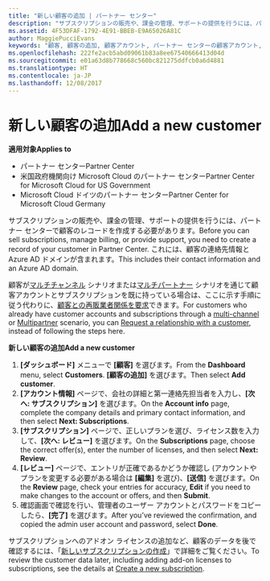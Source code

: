 ```yaml
---
title: "新しい顧客の追加 | パートナー センター"
description: "サブスクリプションの販売や、課金の管理、サポートの提供を行うには、パートナー センターで顧客のレコードを作成する必要があります。 これには、顧客の連絡先情報と Azure AD ドメインが含まれます。"
ms.assetid: 4F53DFAF-1792-4E91-BBEB-E9A65026A81C
author: MaggiePucciEvans
keywords: "顧客, 顧客の追加, 顧客アカウント, パートナー センターの顧客アカウント, お客様, お客様の追加, 顧客アカウントの作成"
ms.openlocfilehash: 222fe2acb5abd09061b83a8ee67540666413d04d
ms.sourcegitcommit: e01a63d8b778668c560bc821275ddfcb0a6d4881
ms.translationtype: HT
ms.contentlocale: ja-JP
ms.lasthandoff: 12/08/2017
---
```

# <a name="add-a-new-customer"></a><span data-ttu-id="1a6ec-105">新しい顧客の追加</span><span class="sxs-lookup"><span data-stu-id="1a6ec-105">Add a new customer</span></span>

**<span data-ttu-id="1a6ec-106">適用対象</span><span class="sxs-lookup"><span data-stu-id="1a6ec-106">Applies to</span></span>**

-  <span data-ttu-id="1a6ec-107">パートナー センター</span><span class="sxs-lookup"><span data-stu-id="1a6ec-107">Partner Center</span></span>
-  <span data-ttu-id="1a6ec-108">米国政府機関向け Microsoft Cloud のパートナー センター</span><span class="sxs-lookup"><span data-stu-id="1a6ec-108">Partner Center for Microsoft Cloud for US Government</span></span>
-  <span data-ttu-id="1a6ec-109">Microsoft Cloud ドイツのパートナー センター</span><span class="sxs-lookup"><span data-stu-id="1a6ec-109">Partner Center for Microsoft Cloud Germany</span></span>


<span data-ttu-id="1a6ec-110">サブスクリプションの販売や、課金の管理、サポートの提供を行うには、パートナー センターで顧客のレコードを作成する必要があります。</span><span class="sxs-lookup"><span data-stu-id="1a6ec-110">Before you can sell subscriptions, manage billing, or provide support, you need to create a record of your customer in Partner Center.</span></span> <span data-ttu-id="1a6ec-111">これには、顧客の連絡先情報と Azure AD ドメインが含まれます。</span><span class="sxs-lookup"><span data-stu-id="1a6ec-111">This includes their contact information and an Azure AD domain.</span></span>

<span data-ttu-id="1a6ec-112">顧客が[マルチチャンネル](multichannel.md) シナリオまたは[マルチパートナー](multipartner.md) シナリオを通じて顧客アカウントとサブスクリプションを既に持っている場合は、ここに示す手順に従う代わりに、[顧客との再販業者関係を要求](request-a-relationship-with-a-customer.md)できます。</span><span class="sxs-lookup"><span data-stu-id="1a6ec-112">For customers who already have customer accounts and subscriptions through a [multi-channel](multichannel.md) or [Multipartner](multipartner.md) scenario, you can [Request a relationship with a customer](request-a-relationship-with-a-customer.md), instead of following the steps here.</span></span>

**<span data-ttu-id="1a6ec-113">新しい顧客の追加</span><span class="sxs-lookup"><span data-stu-id="1a6ec-113">Add a new customer</span></span>**

1.  <span data-ttu-id="1a6ec-114">**[ダッシュボード]** メニューで **[顧客]** を選びます。</span><span class="sxs-lookup"><span data-stu-id="1a6ec-114">From the **Dashboard** menu, select **Customers**.</span></span> <span data-ttu-id="1a6ec-115">**[顧客の追加]** を選びます。</span><span class="sxs-lookup"><span data-stu-id="1a6ec-115">Then select **Add customer**.</span></span>
2.  <span data-ttu-id="1a6ec-116">**[アカウント情報]** ページで、会社の詳細と第一連絡先担当者を入力し、**[次へ: サブスクリプション]** を選びます。</span><span class="sxs-lookup"><span data-stu-id="1a6ec-116">On the **Account info** page, complete the company details and primary contact information, and then select **Next: Subscriptions**.</span></span>
3.  <span data-ttu-id="1a6ec-117">**[サブスクリプション]** ページで、正しいプランを選び、ライセンス数を入力して、**[次へ: レビュー]** を選びます。</span><span class="sxs-lookup"><span data-stu-id="1a6ec-117">On the **Subscriptions** page, choose the correct offer(s), enter the number of licenses, and then select **Next: Review**.</span></span>
4.  <span data-ttu-id="1a6ec-118">**[レビュー]** ページで、エントリが正確であるかどうか確認し (アカウントやプランを変更する必要がある場合は **[編集]** を選び)、**[送信]** を選びます。</span><span class="sxs-lookup"><span data-stu-id="1a6ec-118">On the **Review** page, check your entries for accuracy, **Edit** if you need to make changes to the account or offers, and then **Submit**.</span></span>
5.  <span data-ttu-id="1a6ec-119">確認画面で確認を行い、管理者のユーザー アカウントとパスワードをコピーしたら、**[完了]** を選びます。</span><span class="sxs-lookup"><span data-stu-id="1a6ec-119">After you’ve reviewed the confirmation, and copied the admin user account and password, select **Done**.</span></span>

<span data-ttu-id="1a6ec-120">サブスクリプションへのアドオン ライセンスの追加など、顧客のデータを後で確認するには、「[新しいサブスクリプションの作成](create-a-new-subscription.md)」で詳細をご覧ください。</span><span class="sxs-lookup"><span data-stu-id="1a6ec-120">To review the customer data later, including adding add-on licenses to subscriptions, see the details at [Create a new subscription](create-a-new-subscription.md).</span></span>

 

 



